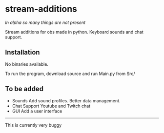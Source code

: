 # stream-additions

*In alpha so many things are not present*

Stream additions for obs made in python. Keyboard sounds and chat support.

## Installation
No binaries available.

To run the program, download source and run Main.py from Src/

## To be added

* Sounds
    Add sound profiles.
    Better data management.
* Chat Support
    Youtube and Twitch chat
* GUI
    Add a user interface
---

This is currently very buggy
